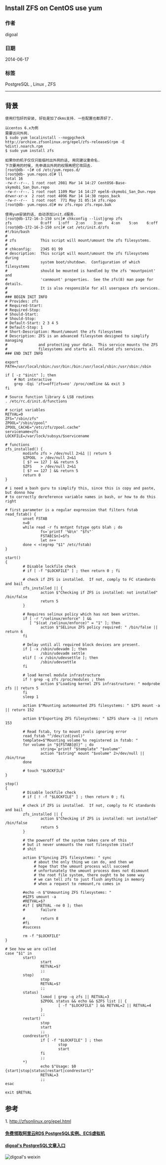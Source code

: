 ## Install ZFS on CentOS use yum  
                                                                                                                                                                         
### 作者                                                                                                                                                                     
digoal                                                                                                                                                                       
                                                                                                                                                                   
### 日期                                                                                                                                                                                      
2014-06-17                                                                                                                                                             
                                                                                                                                                                    
### 标签                                                                                                                                                                   
PostgreSQL , Linux , ZFS                                                                                                                                                                 
                                                                                                                                                                                                     
----                                                                                                                                                                             
                                                                                                                                                                                                                 
## 背景       
  
```  
使用打包好的安装, 好处是加了dkms支持. 一些配置也都弄好了.  
  
以centos 6.x为例  
需要访问外网.  
$ sudo yum localinstall --nogpgcheck http://archive.zfsonlinux.org/epel/zfs-release$(rpm -E %dist).noarch.rpm  
$ sudo yum install zfs   
  
如果你的机子仅仅只能临时出外网的话, 用完建议重命名.  
下次要用的时候, 先申请出外网的权限再把它改回去.  
[root@db- ~]# cd /etc/yum.repos.d/  
[root@db- yum.repos.d]# ll  
total 16  
-rw-r--r--. 1 root root 2081 Mar 14 14:27 CentOS6-Base-skymobi_San_Dun.repo  
-rw-r--r--. 1 root root 1109 Mar 14 14:27 epel6-skymobi_San_Dun.repo  
drwxr-xr-x  2 root root 4096 Mar 14 14:30 repos_back  
-rw-r--r--  1 root root  771 May 31 05:14 zfs.repo  
[root@db- yum.repos.d]# mv zfs.repo zfs.repo.bak  
  
使用yum安装的话, 自动添加init.d服务.  
[root@db-172-16-3-150 src]# chkconfig --list|grep zfs  
zfs             0:off   1:off   2:on    3:on    4:on    5:on    6:off  
[root@db-172-16-3-150 src]# cat /etc/init.d/zfs  
#!/bin/bash  
#  
# zfs           This script will mount/umount the zfs filesystems.  
#  
# chkconfig:    2345 01 99  
# description:  This script will mount/umount the zfs filesystems during  
#               system boot/shutdown.  Configuration of which filesystems  
#               should be mounted is handled by the zfs 'mountpoint' and  
#               'canmount' properties.  See the zfs(8) man page for details.  
#               It is also responsible for all userspace zfs services.  
#  
### BEGIN INIT INFO  
# Provides: zfs  
# Required-Start:  
# Required-Stop:  
# Should-Start:  
# Should-Stop:  
# Default-Start: 2 3 4 5  
# Default-Stop: 1  
# Short-Description: Mount/umount the zfs filesystems  
# Description: ZFS is an advanced filesystem designed to simplify managing  
#              and protecting your data.  This service mounts the ZFS  
#              filesystems and starts all related zfs services.  
### END INIT INFO  
  
export PATH=/usr/local/sbin:/usr/bin:/bin:/usr/local/sbin:/usr/sbin:/sbin  
  
if [ -z "$init" ]; then  
    # Not interactive  
    grep -Eqi 'zfs=off|zfs=no' /proc/cmdline && exit 3  
fi  
  
# Source function library & LSB routines  
. /etc/rc.d/init.d/functions  
  
# script variables  
RETVAL=0  
ZFS="/sbin/zfs"  
ZPOOL="/sbin/zpool"  
ZPOOL_CACHE="/etc/zfs/zpool.cache"  
servicename=zfs  
LOCKFILE=/var/lock/subsys/$servicename  
  
# functions  
zfs_installed() {  
        modinfo zfs > /dev/null 2>&1 || return 5  
        $ZPOOL  > /dev/null 2>&1  
        [ $? == 127 ] && return 5  
        $ZFS    > /dev/null 2>&1  
        [ $? == 127 ] && return 5  
        return 0  
}  
  
# i need a bash guru to simplify this, since this is copy and paste, but donno how  
# to correctly dereference variable names in bash, or how to do this right  
  
# first parameter is a regular expression that filters fstab  
read_fstab() {  
        unset FSTAB  
        n=0  
        while read -r fs mntpnt fstype opts blah ; do  
                fs=`printf '%b\n' "$fs"`  
                FSTAB[$n]=$fs  
                let n++  
        done < <(egrep "$1" /etc/fstab)  
}  
  
start()  
{  
        # Disable lockfile check  
        # if [ -f "$LOCKFILE" ] ; then return 0 ; fi  
  
        # check if ZFS is installed.  If not, comply to FC standards and bail  
        zfs_installed || {  
                action $"Checking if ZFS is installed: not installed" /bin/false  
                return 5  
        }  
  
        # Requires selinux policy which has not been written.  
        if [ -r "/selinux/enforce" ] &&  
           [ "$(cat /selinux/enforce)" = "1" ]; then  
                action $"SELinux ZFS policy required: " /bin/false || return 6  
        fi  
  
        # Delay until all required block devices are present.  
        if [ -x /sbin/udevadm ]; then  
                /sbin/udevadm settle  
        elif [ -x /sbin/udevsettle ]; then  
                /sbin/udevsettle  
        fi  
  
        # load kernel module infrastructure  
        if ! grep -q zfs /proc/modules ; then  
                action $"Loading kernel ZFS infrastructure: " modprobe zfs || return 5  
        fi  
        sleep 1  
  
        action $"Mounting automounted ZFS filesystems: " $ZFS mount -a || return 152  
  
        action $"Exporting ZFS filesystems: " $ZFS share -a || return 153  
  
        # Read fstab, try to mount zvols ignoring error  
        read_fstab "^/dev/(zd|zvol)"  
        template=$"Mounting volume %s registered in fstab: "  
        for volume in "${FSTAB[@]}" ; do  
                string=`printf "$template" "$volume"`  
                action "$string" mount "$volume" 2>/dev/null || /bin/true  
        done  
  
        # touch "$LOCKFILE"  
}  
  
stop()  
{  
        # Disable lockfile check  
        # if [ ! -f "$LOCKFILE" ] ; then return 0 ; fi  
  
        # check if ZFS is installed.  If not, comply to FC standards and bail  
        zfs_installed || {  
                action $"Checking if ZFS is installed: not installed" /bin/false  
                return 5  
        }  
  
        # the poweroff of the system takes care of this  
        # but it never unmounts the root filesystem itself  
        # shit  
  
        action $"Syncing ZFS filesystems: " sync  
             # about the only thing we can do, and then we  
             # hope that the umount process will succeed  
             # unfortunately the umount process does not dismount  
             # the root file system, there ought to be some way  
             # we can tell zfs to just flush anything in memory  
             # when a request to remount,ro comes in  
  
        #echo -n $"Unmounting ZFS filesystems: "  
        #$ZFS umount -a  
        #RETVAL=$?  
        #if [ $RETVAL -ne 0 ]; then  
        #       failure  
  
        #       return 8  
        #fi  
        #success  
  
        rm -f "$LOCKFILE"  
}  
  
# See how we are called  
case "$1" in  
        start)  
                start  
                RETVAL=$?  
                ;;  
        stop)  
                stop  
                RETVAL=$?  
                ;;  
        status)  
                lsmod | grep -q zfs || RETVAL=3  
                $ZPOOL status && echo && $ZFS list || {  
                        [ -f "$LOCKFILE" ] && RETVAL=2 || RETVAL=4  
                }  
                ;;  
        restart)  
                stop  
                start  
                ;;  
        condrestart)  
                if [ -f "$LOCKFILE" ] ; then  
                        stop  
                        start  
                fi  
                ;;  
        *)  
                echo $"Usage: $0 {start|stop|status|restart|condrestart}"  
                RETVAL=3  
                ;;  
esac  
  
exit $RETVAL  
```  
  
## 参考  
1\. http://zfsonlinux.org/epel.html  
    
  
  
  
  
  
  
  
  
  
  
  
  
  
#### [免费领取阿里云RDS PostgreSQL实例、ECS虚拟机](https://free.aliyun.com/ "57258f76c37864c6e6d23383d05714ea")
  
  
#### [digoal's PostgreSQL文章入口](https://github.com/digoal/blog/blob/master/README.md "22709685feb7cab07d30f30387f0a9ae")
  
  
![digoal's weixin](../pic/digoal_weixin.jpg "f7ad92eeba24523fd47a6e1a0e691b59")
  
  
  
  
  
  
  
